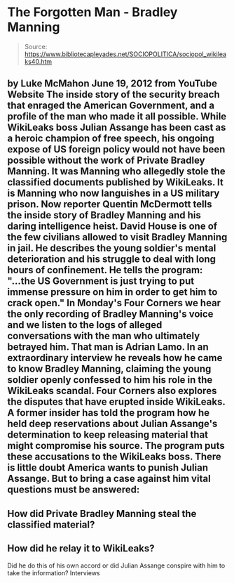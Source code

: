 # The Forgotten Man - Bradley Manning

> Source: https://www.bibliotecapleyades.net/SOCIOPOLITICA/sociopol_wikileaks40.htm

by
Luke McMahon
June 19, 2012
from
YouTube Website
The inside story of the security breach that
enraged the American Government, and a profile of the man who made it all
possible.
While
WikiLeaks boss Julian Assange has
been cast as a heroic champion of free speech, his ongoing expose of US
foreign policy would not have been possible without the work of Private
Bradley Manning.
It was Manning who allegedly stole the classified
documents published by WikiLeaks. It is Manning who now languishes in a US
military prison.
Now reporter Quentin McDermott tells the inside story of Bradley Manning and
his daring intelligence heist. David House is one of the few civilians
allowed to visit Bradley Manning in jail. He describes the young soldier's
mental deterioration and his struggle to deal with long hours of
confinement.
He tells the program:
"...the US Government is just trying to put
immense pressure on him in order to get him to crack open."
In Monday's Four Corners we hear the only
recording of Bradley Manning's voice and we listen to the logs of alleged
conversations with the man who ultimately betrayed him.
That man is Adrian Lamo.
In an extraordinary interview he reveals how
he came to know Bradley Manning, claiming the young soldier openly confessed
to him his role in the WikiLeaks scandal.
Four Corners also explores the disputes that have erupted inside WikiLeaks.
A former insider has told the program how he held deep reservations about
Julian Assange's determination to keep releasing material that might
compromise his source.
The program puts these accusations to the WikiLeaks boss.
There is little doubt America wants to punish Julian Assange. But to bring a
case against him vital questions must be answered:
-
How did Private Bradley Manning steal
the classified material?
-
How did he relay it to WikiLeaks?
-
Did he do this of his own accord or did
Julian Assange conspire with him to take the information?
Interviews
